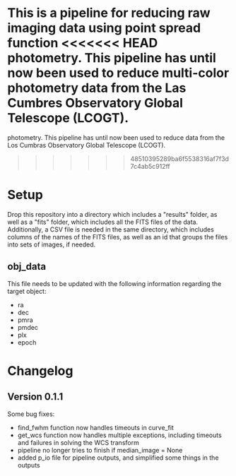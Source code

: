 This is a pipeline for reducing raw imaging data using point spread function
<<<<<<< HEAD
photometry. This pipeline has until now been used to reduce multi-color
photometry data from the Las Cumbres Observatory Global Telescope (LCOGT).
=======
photometry. This pipeline has until now been used to reduce data from the Los
Cumbras Observatory Global Telescope (LCOGT).
>>>>>>> 48510395289ba6f5538316af7f3d7c4ab5c912ff

# Setup

Drop this repository into a directory which includes a "results" folder, as well
as a "fits" folder, which includes all the FITS files of the data.
Additionally, a CSV file is needed in the same directory, which includes
columns of the names of the FITS files, as well as an id that groups the files
into sets of images, if needed.

## obj_data

This file needs to be updated with the following information regarding the
target object:

- ra
- dec
- pmra
- pmdec
- plx
- epoch

# Changelog

## Version 0.1.1
Some bug fixes:
- find_fwhm function now handles timeouts in curve_fit
- get_wcs function now handles multiple exceptions, including timeouts and
  failures in solving the WCS transform
- pipeline no longer tries to finish if median_image = None
- added p_io file for pipeline outputs, and simplified some things in the outputs

